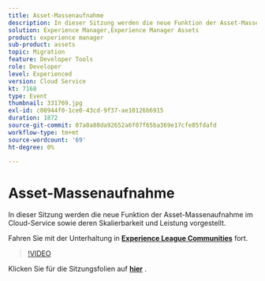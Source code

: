 ```yaml
---
title: Asset-Massenaufnahme
description: In dieser Sitzung werden die neue Funktion der Asset-Massenaufnahme im Cloud-Service sowie deren Skalierbarkeit und Leistung vorgestellt. Diese Sitzung wurde im Rahmen des Adobe Developers Live Content-Ereignisses bereitgestellt.
solution: Experience Manager,Experience Manager Assets
product: experience manager
sub-product: assets
topic: Migration
feature: Developer Tools
role: Developer
level: Experienced
version: Cloud Service
kt: 7168
type: Event
thumbnail: 331769.jpg
exl-id: c08944f0-1ce0-43cd-9f37-ae10126b6915
duration: 1872
source-git-commit: 07a0a88da92652a6f07f65ba369e17cfe85fdafd
workflow-type: tm+mt
source-wordcount: '69'
ht-degree: 0%

---
```


# Asset-Massenaufnahme

In dieser Sitzung werden die neue Funktion der Asset-Massenaufnahme im Cloud-Service sowie deren Skalierbarkeit und Leistung vorgestellt.

Fahren Sie mit der Unterhaltung in **[Experience League Communities](https://adobe.ly/36Yd3v6)** fort.

>[!VIDEO](https://video.tv.adobe.com/v/331769/?quality=12&learn=on&hidetitle=true)

Klicken Sie für die Sitzungsfolien auf **[hier](/help/adobe-developers-live/assets/asset-bulk-ingestion.pdf)** .
